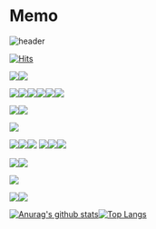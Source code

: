# Memo

![header](https://capsule-render.vercel.app/api?type=wave&color=C3E5AE&height=300&section=header&text=Who%20am%20I%20?&fontSize=90)

[![Hits](https://hits.seeyoufarm.com/api/count/incr/badge.svg?url=https%3A%2F%2Fgithub.com%2FLimjaewoo-kor%2Fhit-counter&count_bg=%2379C83D&title_bg=%23555555&icon=&icon_color=%23E7E7E7&title=hits&edge_flat=false)](https://hits.seeyoufarm.com)



<img src="https://img.shields.io/badge/Oracle-F80000?style=for-the-badge&logo=Oracle&logoColor=white"><img src="https://img.shields.io/badge/MySQL-4479A1?style=for-the-badge&logo=MySQL&logoColor=white">

<img src="https://img.shields.io/badge/Java-02303A?style=for-the-badge&logo=Java&logoColor=white"><img src="https://img.shields.io/badge/HTML-000000?style=for-the-badge&logo=HTML&logoColor=white"><img src="https://img.shields.io/badge/CSS-02303A?style=for-the-badge&logo=CSS&logoColor=white"><img src="https://img.shields.io/badge/JavaScript-000000?style=for-the-badge&logo=JavaScript&logoColor=white"><img src="https://img.shields.io/badge/Thymeleaf-02303A?style=for-the-badge&logo=Thymeleaf&logoColor=white"><img src="https://img.shields.io/badge/NexaCro-000000?style=for-the-badge&logo=NexaCro&logoColor=white">

<img src="https://img.shields.io/badge/Maven-02303A?style=for-the-badge&logo=Maven&logoColor=white"><img src="https://img.shields.io/badge/Gradle-000000?style=for-the-badge&logo=Gradle&logoColor=white">

<img src="https://img.shields.io/badge/JetBrains-02303A?style=for-the-badge&logo=JetBrains&logoColor=white">

<img src="https://img.shields.io/badge/Ibatis-02303A?style=for-the-badge&logo=My-batis&logoColor=white"><img src="https://img.shields.io/badge/Mybatis-000000?style=for-the-badge&logo=My-batis&logoColor=white"><img src="https://img.shields.io/badge/Jpa-02303A?style=for-the-badge&logo=jpa&logoColor=white"> <img src="https://img.shields.io/badge/Spring-000000?style=for-the-badge&logo=Spring&logoColor=white"><img src="https://img.shields.io/badge/SpringBoot-02303A?style=for-the-badge&logo=SpringBoot&logoColor=white"><img src="https://img.shields.io/badge/egovFrameWork-000000?style=for-the-badge&logo=egovFrameWork&logoColor=white">


<img src="https://img.shields.io/badge/WAS-02303A?style=for-the-badge&logo=WAS&logoColor=white"><img src="https://img.shields.io/badge/Tomcat-000000?style=for-the-badge&logo=Tomcat&logoColor=white">

<img src="https://img.shields.io/badge/Linux-FCC624?style=for-the-badge&logo=Linux&logoColor=white">

<img src="https://img.shields.io/badge/Git-02303A?style=for-the-badge&logo=git&logoColor=white"><img src="https://img.shields.io/badge/Svn-000000?style=for-the-badge&logo=svn&logoColor=white">

[![Anurag's github stats](https://github-readme-stats.vercel.app/api?username=Limjaewoo-kor)](https://github.com/anuraghazra/github-readme-stats)[![Top Langs](https://github-readme-stats.vercel.app/api/top-langs/?username=Limjaewoo-kor&layout=compact)](https://github.com/anuraghazra/github-readme-stats)
